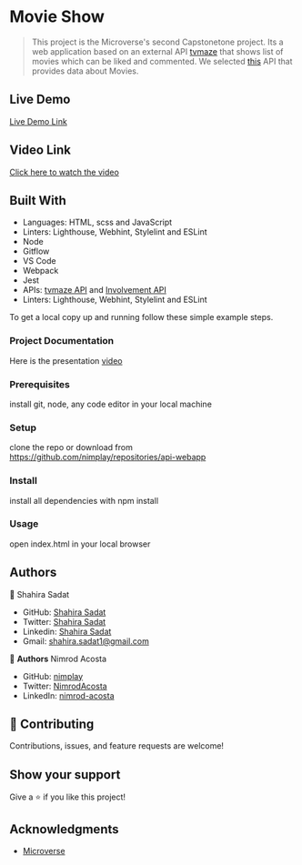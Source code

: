 # Movie Show 
> This project is the Microverse's second Capstonetone project. 
> Its a web application based on an external API [tvmaze](https://www.tvmaze.com/api) that shows list of movies which can be liked and commented. 
> We selected [this](https://www.tvmaze.com/api) API that provides data about Movies.

## Live Demo

[Live Demo Link](https://nimplay.github.io/api-webapp/dist)

## Video Link
[Click here to watch the video](https://drive.google.com/file/d/1Z6er6-cLoeSmR9cG_U5qDnrWSDfnPB27/view?usp=sharing)

## Built With
- Languages: HTML, scss and JavaScript
- Linters: Lighthouse, Webhint, Stylelint and ESLint
- Node
- Gitflow
- VS Code
- Webpack
- Jest
- APIs: [tvmaze API](https://www.tvmaze.com/api) and [Involvement API](https://www.notion.so/Involvement-API-869e60b5ad104603aa6db59e08150270)
- Linters: Lighthouse, Webhint, Stylelint and ESLint

To get a local copy up and running follow these simple example steps.

### Project Documentation

Here is the presentation [video]()

### Prerequisites
install git, node, any code editor in your local machine

### Setup
clone the repo or download from https://github.com/nimplay/repositories/api-webapp

### Install
install all dependencies with npm install

### Usage
open index.html in your local browser

## Authors
👤 Shahira Sadat

- GitHub: [Shahira Sadat](https://github.com/shahira-sadat)
- Twitter: [Shahira Sadat](https://twitter.com/SadatShahira)
- Linkedin: [Shahira Sadat](https://www.linkedin.com/in/shahira-sadat-49b402199)
- Gmail: shahira.sadat1@gmail.com


👤 **Authors**
Nimrod Acosta

- GitHub: [nimplay](https://github.com/nimplay)
- Twitter: [NimrodAcosta](https://twitter.com/NimrodAcosta)
- LinkedIn: [nimrod-acosta](https://www.linkedin.com/in/nimrod-acosta-734330169/)
  
## 🤝 Contributing

Contributions, issues, and feature requests are welcome!

## Show your support

Give a ⭐️ if you like this project!

## Acknowledgments

- [Microverse](https://www.microverse.org/)


